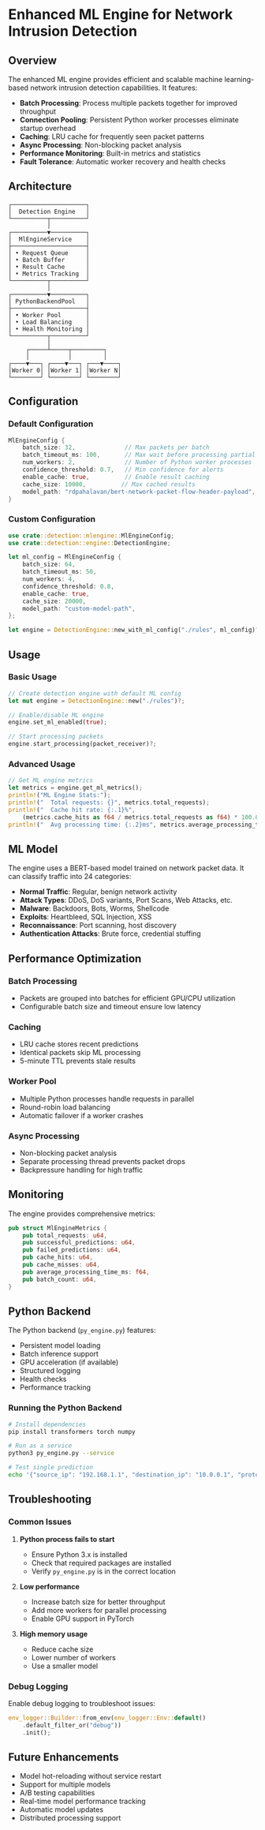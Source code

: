 # Enhanced ML Engine for Network Intrusion Detection

## Overview

The enhanced ML engine provides efficient and scalable machine learning-based network intrusion detection capabilities. It features:

- **Batch Processing**: Process multiple packets together for improved throughput
- **Connection Pooling**: Persistent Python worker processes eliminate startup overhead
- **Caching**: LRU cache for frequently seen packet patterns
- **Async Processing**: Non-blocking packet analysis
- **Performance Monitoring**: Built-in metrics and statistics
- **Fault Tolerance**: Automatic worker recovery and health checks

## Architecture

```
┌─────────────────────┐
│  Detection Engine   │
└──────────┬──────────┘
           │
┌──────────▼──────────┐
│  MlEngineService    │
├─────────────────────┤
│ • Request Queue     │
│ • Batch Buffer      │
│ • Result Cache      │
│ • Metrics Tracking  │
└──────────┬──────────┘
           │
┌──────────▼──────────┐
│ PythonBackendPool   │
├─────────────────────┤
│ • Worker Pool       │
│ • Load Balancing    │
│ • Health Monitoring │
└──────────┬──────────┘
           │
     ┌─────┴─────┬─────────┐
     │           │         │
┌────▼───┐ ┌────▼───┐ ┌───▼────┐
│Worker 0│ │Worker 1│ │Worker N│
└────────┘ └────────┘ └────────┘
```

## Configuration

### Default Configuration

```rust
MlEngineConfig {
    batch_size: 32,              // Max packets per batch
    batch_timeout_ms: 100,       // Max wait before processing partial batch
    num_workers: 2,              // Number of Python worker processes
    confidence_threshold: 0.7,   // Min confidence for alerts
    enable_cache: true,          // Enable result caching
    cache_size: 10000,          // Max cached results
    model_path: "rdpahalavan/bert-network-packet-flow-header-payload",
}
```

### Custom Configuration

```rust
use crate::detection::mlengine::MlEngineConfig;
use crate::detection::engine::DetectionEngine;

let ml_config = MlEngineConfig {
    batch_size: 64,
    batch_timeout_ms: 50,
    num_workers: 4,
    confidence_threshold: 0.8,
    enable_cache: true,
    cache_size: 20000,
    model_path: "custom-model-path",
};

let engine = DetectionEngine::new_with_ml_config("./rules", ml_config)?;
```

## Usage

### Basic Usage

```rust
// Create detection engine with default ML config
let mut engine = DetectionEngine::new("./rules")?;

// Enable/disable ML engine
engine.set_ml_enabled(true);

// Start processing packets
engine.start_processing(packet_receiver)?;
```

### Advanced Usage

```rust
// Get ML engine metrics
let metrics = engine.get_ml_metrics();
println!("ML Engine Stats:");
println!("  Total requests: {}", metrics.total_requests);
println!("  Cache hit rate: {:.1}%", 
    (metrics.cache_hits as f64 / metrics.total_requests as f64) * 100.0);
println!("  Avg processing time: {:.2}ms", metrics.average_processing_time_ms);
```

## ML Model

The engine uses a BERT-based model trained on network packet data. It can classify traffic into 24 categories:

- **Normal Traffic**: Regular, benign network activity
- **Attack Types**: DDoS, DoS variants, Port Scans, Web Attacks, etc.
- **Malware**: Backdoors, Bots, Worms, Shellcode
- **Exploits**: Heartbleed, SQL Injection, XSS
- **Reconnaissance**: Port scanning, host discovery
- **Authentication Attacks**: Brute force, credential stuffing

## Performance Optimization

### Batch Processing
- Packets are grouped into batches for efficient GPU/CPU utilization
- Configurable batch size and timeout ensure low latency

### Caching
- LRU cache stores recent predictions
- Identical packets skip ML processing
- 5-minute TTL prevents stale results

### Worker Pool
- Multiple Python processes handle requests in parallel
- Round-robin load balancing
- Automatic failover if a worker crashes

### Async Processing
- Non-blocking packet analysis
- Separate processing thread prevents packet drops
- Backpressure handling for high traffic

## Monitoring

The engine provides comprehensive metrics:

```rust
pub struct MlEngineMetrics {
    pub total_requests: u64,
    pub successful_predictions: u64,
    pub failed_predictions: u64,
    pub cache_hits: u64,
    pub cache_misses: u64,
    pub average_processing_time_ms: f64,
    pub batch_count: u64,
}
```

## Python Backend

The Python backend (`py_engine.py`) features:

- Persistent model loading
- Batch inference support
- GPU acceleration (if available)
- Structured logging
- Health checks
- Performance tracking

### Running the Python Backend

```bash
# Install dependencies
pip install transformers torch numpy

# Run as a service
python3 py_engine.py --service

# Test single prediction
echo '{"source_ip": "192.168.1.1", "destination_ip": "10.0.0.1", "protocol": "TCP"}' | python3 py_engine.py
```

## Troubleshooting

### Common Issues

1. **Python process fails to start**
   - Ensure Python 3.x is installed
   - Check that required packages are installed
   - Verify `py_engine.py` is in the correct location

2. **Low performance**
   - Increase batch size for better throughput
   - Add more workers for parallel processing
   - Enable GPU support in PyTorch

3. **High memory usage**
   - Reduce cache size
   - Lower number of workers
   - Use a smaller model

### Debug Logging

Enable debug logging to troubleshoot issues:

```rust
env_logger::Builder::from_env(env_logger::Env::default()
    .default_filter_or("debug"))
    .init();
```

## Future Enhancements

- Model hot-reloading without service restart
- Support for multiple models
- A/B testing capabilities
- Real-time model performance tracking
- Automatic model updates
- Distributed processing support 